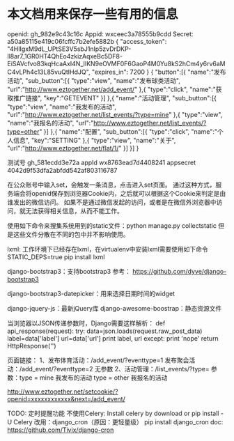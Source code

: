 本文档用来保存一些有用的信息
==============================
openid: gh_982e9c43c16c
Appid: wxceec3a78555b9cdd
Secret: a50a85115e419c06fcffc7b2efe5882b
{
    "access_token": "4HIIgxM9dL_UPtSE3V5sbJ1nIp5zvDrDKP-ll8ar7_1GR0HT4QhEo4zkizAqxeBc5DF8-EiSAVcfvo83kqHcaAxI4N_lIKN9eOVMF0F6GaoP4M0Yu8kS2hCm4y6rv6aMC4vLPh4c13L85vuQtIHdJQ",
    "expires_in": 7200
}
{
  "button":[{
    "name":"发布活动",
    "sub_button":[{
      "type":"view",
      "name":"发布球类活动",
      "url":"http://www.eztogether.net/add_event/"
    },{
      "type":"click",
      "name":"获取推广链接",
      "key":"GETEVENT"
    }]
  },{
    "name":"活动管理",
    "sub_button":[{
       "type":"view",
       "name":"我发布的活动",
       "url":"http://www.eztogether.net/list_events/?type=mine"
    },{
      "type":"view",
      "name":"我报名的活动",
      "url":"http://www.eztogether.net/list_events/?type=other"
    }]
  },{
    "name":"配置",
    "sub_button":[{
      "type":"click",
      "name":"个人信息",
      "key":"SETTING"
    },{
      "type":"view",
      "name":"关于",
      "url":"http://www.eztogether.net/flat/1/"
    }]
  }]
}

测试号 gh_581ecdd3e72a
appId wx8763ead7d4408241
appsecret 4042d9f53dfa2abfdd542af803116787

在公众账号中输入set，会触发一条消息，点击进入set页面。
通过这种方式，服务端会将openid保存到浏览器Cookie内，之后就可以根据这个Cookie来判定是由谁发出的微信访问。
如果不是通过微信发起的访问，或者是在微信外浏览器中访问，就无法获得相关信息，从而不能工作。

使用如下命令来搜集系统用到的static文件：python manage.py collectstatic
但是这些文件分散在不同的包中并不影响使用。

lxml: 工作环境下已经存在lxml，在virtualenv中安装lxml需要使用如下命令
  STATIC_DEPS=true pip install lxml

django-bootstrap3：支持bootstrap3
参考：
  https://github.com/dyve/django-bootstrap3

django-bootstrap3-datepicker：用来选择日期时间的widget

django-jquery-js：最新jQuery库
django-awesome-boostrap：静态资源文件

当浏览器以JSON传递参数时，Django需要这样解析：
def api_response(request):
    try:
        data=json.loads(request.raw_post_data)
        label=data['label']
        url=data['url']
        print label, url
    except:
        print 'nope'
    return HttpResponse('')


页面链接：
1、发布体育活动：/add_event/?eventtype=1
发布聚会活动：/add_event/?eventtype=2
无参数
2、活动管理：/list_events/?type=
参数：type = mine 我发布的活动
     type = other 我报名的活动

http://www.eztogether.net/setcookie/?openid=xxxxxxxxxxxx&next=/add_event/

TODO: 定时提醒功能
不使用Celery:
Install celery by download or pip install -U Celery
改用：django_cron（原因：更轻量级）
pip install django_cron
doc: https://github.com/Tivix/django-cron